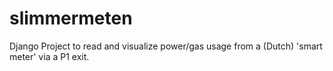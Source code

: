 slimmermeten
============

Django Project to read and visualize power/gas usage from a (Dutch) 'smart meter' via a P1 exit.
